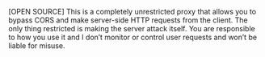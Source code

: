 [OPEN SOURCE] This is a completely unrestricted proxy that allows you to bypass CORS and make server-side HTTP requests from the client.
The only thing restricted is making the server attack itself.
You are responsible to how you use it and I don’t monitor or control user requests and won’t be liable for misuse.
